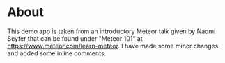# About #

This demo app is taken from an introductory Meteor talk given by Naomi Seyfer
that can be found under "Meteor 101" at https://www.meteor.com/learn-meteor. I
have made some minor changes and added some inline comments.
